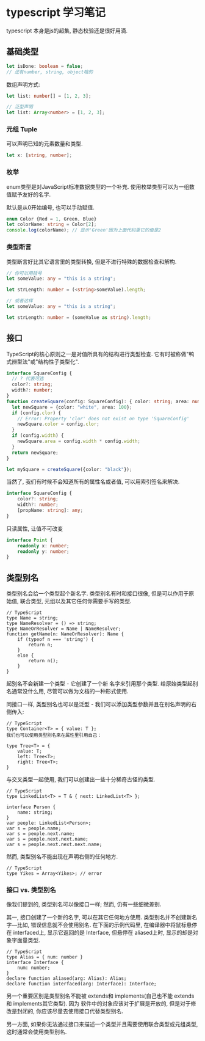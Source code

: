 <!--
Created: Mon Aug 26 2019 15:20:47 GMT+0800 (China Standard Time)
Modified: Tue Dec 17 2019 22:57:20 GMT+0800 (China Standard Time)
-->

# typescript 学习笔记

typescript 本身是js的超集, 静态校验还是很好用滴.

## 基础类型

``` ts
let isDone: boolean = false; 
// 还有number, string, object啥的
```

数组声明方式:

``` ts
let list: number[] = [1, 2, 3]; 

// 泛型声明
let list: Array<number> = [1, 2, 3]; 
```

### 元组 Tuple

可以声明已知的元素数量和类型.

``` ts
let x: [string, number]; 
```

### 枚举

enum类型是对JavaScript标准数据类型的一个补充. 使用枚举类型可以为一组数值赋予友好的名字.

默认是从0开始编号, 也可以手动赋值.

``` ts
enum Color {Red = 1, Green, Blue}
let colorName: string = Color[2]; 
console.log(colorName); // 显示'Green'因为上面代码里它的值是2
```

### 类型断言

类型断言好比其它语言里的类型转换, 但是不进行特殊的数据检查和解构.

``` ts
// 你可以用括号
let someValue: any = "this is a string"; 

let strLength: number = (<string>someValue).length; 

// 或者这样
let someValue: any = "this is a string"; 

let strLength: number = (someValue as string).length; 
```

## 接口

TypeScript的核心原则之一是对值所具有的结构进行类型检查. 它有时被称做"鸭式辨型法"或"结构性子类型化".

``` ts
interface SquareConfig {
  // ? 代表可选
  color?: string; 
  width?: number; 
}
function createSquare(config: SquareConfig): { color: string; area: number } {
  let newSquare = {color: "white", area: 100}; 
  if (config.clor) {
    // Error: Property 'clor' does not exist on type 'SquareConfig'
    newSquare.color = config.clor; 
  }
  if (config.width) {
    newSquare.area = config.width * config.width; 
  }
  return newSquare; 
}

let mySquare = createSquare({color: "black"}); 
```

当然了, 我们有时候不会知道所有的属性名或者值, 可以用索引签名来解决.

``` ts
interface SquareConfig {
    color?: string; 
    width?: number; 
    [propName: string]: any; 
}
```

只读属性, 让值不可改变

``` ts
interface Point {
    readonly x: number; 
    readonly y: number; 
}
```

## 类型别名

类型别名会给一个类型起个新名字. 类型别名有时和接口很像, 但是可以作用于原始值, 联合类型, 元组以及其它任何你需要手写的类型.

``` TS
// TypeScript
type Name = string;
type NameResolver = () => string;
type NameOrResolver = Name | NameResolver;
function getName(n: NameOrResolver): Name {
    if (typeof n === 'string') {
        return n;
    }
    else {
        return n();
    }
}
```

起别名不会新建一个类型 - 它创建了一个新 名字来引用那个类型. 给原始类型起别名通常没什么用, 尽管可以做为文档的一种形式使用.

同接口一样, 类型别名也可以是泛型 - 我们可以添加类型参数并且在别名声明的右侧传入:

``` TS
// TypeScript
type Container<T> = { value: T };
我们也可以使用类型别名来在属性里引用自己：

type Tree<T> = {
    value: T;
    left: Tree<T>;
    right: Tree<T>;
}
```

与交叉类型一起使用, 我们可以创建出一些十分稀奇古怪的类型.

``` TS
// TypeScript
type LinkedList<T> = T & { next: LinkedList<T> };

interface Person {
    name: string;
}
var people: LinkedList<Person>;
var s = people.name;
var s = people.next.name;
var s = people.next.next.name;
var s = people.next.next.next.name;
```

然而, 类型别名不能出现在声明右侧的任何地方.

``` TS
// TypeScript
type Yikes = Array<Yikes>; // error
```

### 接口 vs. 类型别名

像我们提到的, 类型别名可以像接口一样; 然而, 仍有一些细微差别.

其一, 接口创建了一个新的名字, 可以在其它任何地方使用. 类型别名并不创建新名字—比如, 错误信息就不会使用别名. 在下面的示例代码里, 在编译器中将鼠标悬停在 interfaced上, 显示它返回的是 Interface, 但悬停在 aliased上时, 显示的却是对象字面量类型.

``` TS
// TypeScript
type Alias = { num: number }
interface Interface {
    num: number;
}
declare function aliased(arg: Alias): Alias;
declare function interfaced(arg: Interface): Interface;
```

另一个重要区别是类型别名不能被 extends和 implements(自己也不能 extends和 implements其它类型). 因为 软件中的对象应该对于扩展是开放的, 但是对于修改是封闭的, 你应该尽量去使用接口代替类型别名.

另一方面, 如果你无法通过接口来描述一个类型并且需要使用联合类型或元组类型, 这时通常会使用类型别名.

